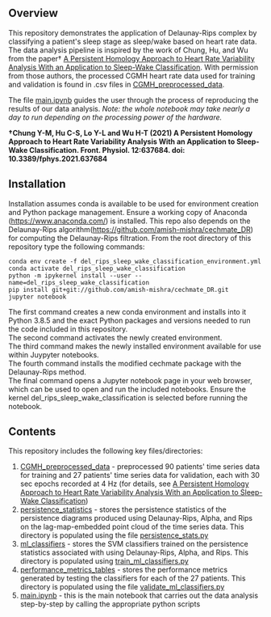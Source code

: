 ## Overview
This repository demonstrates the application of Delaunay-Rips complex by classifying a patient's sleep stage as sleep/wake based on heart rate data.  
The data analysis pipeline is inspired by the work of Chung, Hu, and Wu from the paper† [A Persistent Homology Approach to Heart Rate Variability Analysis With an Application to Sleep-Wake Classification](https://www.frontiersin.org/articles/10.3389/fphys.2021.637684/full). With permission from those authors, the processed CGMH heart rate data used for training and validation is found in .csv files in [CGMH_preprocessed_data](CGMH_preprocessed_data).

The file [main.ipynb](main.ipynb) guides the user through the process of reproducing the results of our data analysis.   _Note: the whole notebook may take nearly a day to run depending on the processing power of the hardware._

**†Chung Y-M, Hu C-S, Lo Y-L and Wu H-T (2021) A Persistent Homology Approach to Heart Rate Variability Analysis With an Application to Sleep-Wake Classification. Front. Physiol. 12:637684. doi: 10.3389/fphys.2021.637684**

## Installation
Installation assumes conda is available to be used for environment creation and Python package management. Ensure a working copy of Anaconda (https://www.anaconda.com/) is installed. This repo also depends on the Delaunay-Rips algorithm(https://github.com/amish-mishra/cechmate_DR) for computing the Delaunay-Rips filtration. From the root directory of this repository type the following commands:

```
conda env create -f del_rips_sleep_wake_classification_environment.yml
conda activate del_rips_sleep_wake_classification
python -m ipykernel install --user --name=del_rips_sleep_wake_classification
pip install git+git://github.com/amish-mishra/cechmate_DR.git
jupyter notebook
```

The first command creates a new conda environment and installs into it Python 3.8.5 and the exact Python packages and versions needed to run the code included in this repository.  
The second command activates the newly created environment.  
The third command makes the newly installed environment available for use within Juypyter notebooks.  
The fourth command installs the modified cechmate package with the Delaunay-Rips method.  
The final command opens a Jupyter notebook page in your web browser, which can be used to open and run the included notebooks. Ensure the kernel del_rips_sleep_wake_classification is selected before running the notebook.

## Contents

This repository includes the following key files/directories:

1. [CGMH_preprocessed_data](CGMH_preprocessed_data) - preprocessed 90 patients' time series data for training and 27 patients' time series data for validation, each with 30 sec epochs recorded at 4 Hz (for details, see [A Persistent Homology Approach to Heart Rate Variability Analysis With an Application to Sleep-Wake Classification](https://www.frontiersin.org/articles/10.3389/fphys.2021.637684/full))
2. [persistence_statistics](persistence_statistics) - stores the persistence statistics of the persistence diagrams produced using Delaunay-Rips, Alpha, and Rips on the lag-map-embedded point cloud of the time series data. This directory is populated using the file [persistence_stats.py](persistence_stats.py)
3. [ml_classifiers](ml_classifiers) - stores the SVM classifiers trained on the persistence statistics associated with using Delaunay-Rips, Alpha, and Rips. This directory is populated using [train_ml_classifiers.py](train_ml_classifiers.py)
4. [performance_metrics_tables](performance_metrics_tables) - stores the performance metrics generated by testing the classifiers for each of the 27 patients. This directory is populated using the file [validate_ml_classifiers.py](validate_ml_classifiers.py)
5. [main.ipynb](main.ipynb) - this is the main notebook that carries out the data analysis step-by-step by calling the appropriate python scripts
